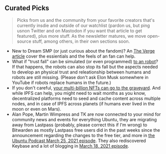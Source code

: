 ## Curated Picks

> Picks from us and the community from your favorite creators
> that's currently insdie and outside of our watchlist (pardon us,
> but ping usnon Twitter and on Mastodon if you want that article to
get featured), plus more stuff. As the newsletter matures, we move
> open-source stuff, among others, in their own sections soon.

* New to Dream SMP (or just curious about the fandom)? An [The Verge article](https://www.theverge.com/22338418/dream-smp-youtube-minecraft-fanart-fanfiction-video-edits-fandom)
cover the essientials and the feels of an fan can help.
* What if "trust fall" can be simulated (or even programmed) [to an robot](https://psyche.co/ideas/what-falling-robots-reveal-about-the-absurdity-of-human-trust)?
If that happens, the robots can also stop its fall but the aspects needed to
develop an physical trust and releationship between humans and
robots are still missing. (Please don't ask Elon Musk somewhere in YouTube
if robots replace humans in the future.)
* If you don't careful, [your multi-billion NFTs can go to the graveyard](https://www.theverge.com/2021/3/25/22349242/nft-metadata-explained-art-crypto-urls-links-ipfs).
And while IPFS can help, you might need to wait months as you know,
decentralized platforms need to seed and cache content across multiple
nodes, and in case of IPFS across planets (if humans ever lived in
the moon or even on Mars).
* Alan Pope, Martin Wimpress and TK are now connected to your mind for
community news and events for everything Ubuntu, they are
migrating away from Lastpass (probably, please correct this if
I'm wrong) to Bitwarden as mostly Lastpass free users did in the
past weeks since the announcement regarding the changes to the free tier,
and more in [the Ubuntu Podcast March 25, 2021 episode](https://ubuntupodcast.org/2021/03/25/s14e03-tiny-spider-transmitted/).
They also rediscovered Keybase and a lot of blogging in
[March 18, 2021 episode](https://ubuntupodcast.org/2021/03/18/s14e02-toast-letter-club/).
